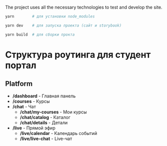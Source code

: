 The project uses all the necessary technologies to test and develop the site.

```bash
yarn   	    # для установки node_modules
```

```bash
yarn dev    # для запуска проекта (сайт и storybook)
```

```bash
yarn build  # для сборки прокта
```

# Структура роутинга для студент портал

## Platform
- **/dashboard** - Главная панель
- **/courses** - Курсы
- **/chat** - Чат
  - **/chat/my-courses** - Мои курсы
  - **/chat/catalog** - Каталог
  - **/chat/details** - Детали
- **/live** - Прямой эфир
  - **/live/calendar** - Календарь событий
  - **/live/live-chat** - Live-чат
